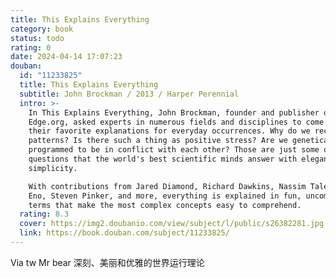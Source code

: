 ```yaml
---
title: This Explains Everything
category: book
status: todo
rating: 0
date: 2024-04-14 17:07:23
douban:
  id: "11233825"
  title: This Explains Everything
  subtitle: John Brockman / 2013 / Harper Perennial
  intro: >-
    In This Explains Everything, John Brockman, founder and publisher of
    Edge.org, asked experts in numerous fields and disciplines to come up with
    their favorite explanations for everyday occurrences. Why do we recognize
    patterns? Is there such a thing as positive stress? Are we genetically
    programmed to be in conflict with each other? Those are just some of the 150
    questions that the world's best scientific minds answer with elegant
    simplicity.

    With contributions from Jared Diamond, Richard Dawkins, Nassim Taleb, Brian
    Eno, Steven Pinker, and more, everything is explained in fun, uncomplicated
    terms that make the most complex concepts easy to comprehend.
  rating: 8.3
  cover: https://img2.doubanio.com/view/subject/l/public/s26382281.jpg
  link: https://book.douban.com/subject/11233825/
---
```


Via tw Mr bear 深刻、美丽和优雅的世界运行理论
